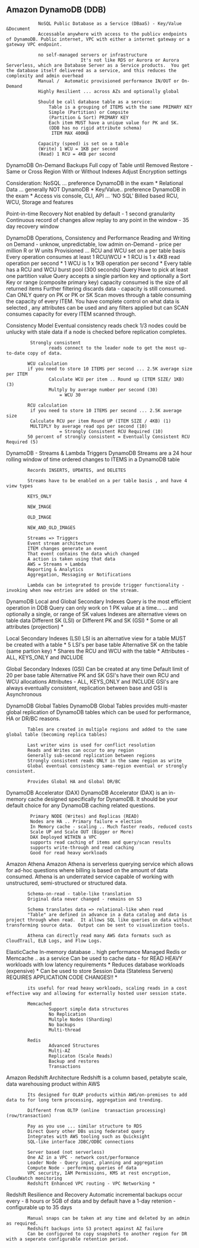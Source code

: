 ## Amazon DynamoDB (DDB)
                NoSQL Public Database as a Service (DBaaS) - Key/Value  &Document
                Accessable anywhere with access to the publicv endpoints of DynamoDB. Public internet, VPC with either a internet gateway or a gateway VPC endpoint.

                no self-managed servers or infrastructure
                                It's not like RDS or Aurora or Aurora Serverless, which are Database Server as a Service products.  You get the database itself delivered as a service, and this reduces the complexity and admin overhead
                Manual /  Automatic provisioned performance IN/OUT or On-Demand
                Highly Resilient ... across AZs and optionally global

                Should be call database table as a service:
                    Table is a grouping of ITEMS with the same PRIMARY KEY
                    Simple (Partition) or Compsite
                    (Partition & Sort) PRIMARY KEY
                    Each item MUST have a unique value for PK and SK.
                    (DDB has no rigid attribute schema)
                     ITEM MAX 400KB

                Capacity (speed) is set on a table
                (Write) 1 WCU = 1KB per second
                (Read) 1 RCU = 4KB per second

DynamoDB On-Demand Backups
                    Full copy of Table until Removed
                    Restore - Same or Cross Region
                    With or Without Indexes
                    Adjust Encryption settings

Consideration:
                    NoSQL ... preference DynamoDB in the exam *
                    Relational Data ... generally NOT DynamoDB *
                    Key/Value.. preference DynamoDB in the exam *
                    Access vis console, CLI, API ... 'NO SQL'
                    Billed based RCU, WCU, Storage and features

Point-in-time Recovery
                    Not enabled by default - 1 second granularity
                    Continuous record of changes allow replay to any point in the window - 35 day recovery window

DynamoDB Operations, Consistency and Performance
                    Reading and Writing
                    on Demand - unknow, unpredictable, low admin
                    on-Demand - price per million R or W units
                    Provisioned ... RCU and WCU set on a per table basis
                    Every operation consumes at least 1 RCU/WCU *
                    1 RCU is 1 x 4KB read operation per second *
                    1 WCU is 1 x 1KB operation per second *
                    Every table has a RCU and WCU burst pool (300 seconds)
            Query
                    Have to pick at least one partition value
                    Query accepts a single partion key and optionally a Sort Key or range (composite primary key)
                    capacity consumed is the size of all returned items
                    Further filtering discards data - capacity is still consumed.
                    Can ONLY query on PK or PK or SK
            Scan
                    moves through a table consuming the capacity of every ITEM.  You have complete control on what data is selected , any attributes can be used and any filters applied but can SCAN consumes capacity for every ITEM scanned through.

Consistency Model
            Eventual consistency
                    reads check 1/3 nodes could be unlucky with stale data if a node is checked before replication completes.

            
             Strongly consistent 
                    reads connect to the leader node to get the most up-to-date copy of data.

            WCU calculation
            if you need to store 10 ITEMS per second ... 2.5K average size per ITEM
                    Calculate WCU per item .. Round up (ITEM SIZE/ 1KB) (3)
                    Multply by average number per second (30)
                        = WCU 30

            RCU calculation
             if you need to store 10 ITEMS per second ... 2.5K average size           
             Calculate RCU per item Round UP (ITEM SIZE / 4KB) (1)
             MULTIPLY by average read ops per second (10)
                        = Strongly Consistent RCU Required (10)
            50 percent of strongly consistent = Eventually Consistent RCU Required (5)
            
  DynamoDB - Streams & Lambda Triggers
            DynamoDB Streams are a 24 hour rolling window of time ordered changes to ITEMS in a DynamoDB table

            Records INSERTS, UPDATES, and DELETES

            Streams have to be enabled on a per table basis , and have 4 view types

            KEYS_ONLY

            NEW_IMAGE

            OLD_IMAGE

            NEW_AND_OLD_IMAGES

            Streams => Triggers
            Event stream architecture
            ITEM changes generate an event
            That event contains the data which changed
            A action is taken using that data
            AWS = Streams + Lambda
            Reporting & Analytics
            Aggregation, Messaging or Notifications

            Lambda can be integrated to provide trigger functionality - invoking when new entries are added on the stream.

DynamoDB Local and Global Secondary Indexes
            Query is the most efficient operation in DDB
            Query can only work on 1 PK value at a time...
            ... and optionally a single, or range of SK values
            Indexes are alternative views on table data
            Different SK (LSI) or Different PK and SK (GSI) *
            Some or all attributes (projection) *

Local Secondary Indexes (LSI)
            LSI is an alternative view for a table
            MUST be created with a table *
            5 LSI's per base table
            Alternative SK on the table (same partion key) *
            Shares the RCU and WCU with the table *
            Attributes - ALL, KEYS_ONLY and INCLUDE

Global Secondary Indexes (GSI)
            Can be created at any time
            Default limit of 20 per base table
            Alternative PK and SK
            GSI's have their own RCU and WCU allocations
            Attributes - ALL, KEYS_ONLY and INCLUDE
            GSI's are always eventually consistent, replication between base and GSI is Asynchronous

DynamoDB Global Tables
            DynamoDB Global Tables provides multi-master global replication of DynamoDB tables which can be used for performance, HA or DR/BC reasons.
            
            Tables are created in multiple regions and added to the same global table (becoming replica tables)

            Last writer wins is used for conflict resolution
            Reads and Writes can occur to any region
            Generally sub-second replication between regions
            Strongly consistent reads ONLY in the same region as write
            Global eventual consistency same-region eventual or strongly consistent.

            Provides Global HA and Global DR/BC

DynamoDB Accelerator (DAX)
            DynamoDB Accelerator (DAX) is an in-memory cache designed specifically for DynamoDB. It should be your default choice for any DynamoDB caching related questions.
             
             Primary NODE (Writes) and Replicas (READ)
             Nodes are HA .. Primary failure = election
             In Memory cache - scaling .. Much faster reads, reduced costs
             Scale UP and Scale OUT (Bigger or More)
             DAX Deployed WITHIN a VPC
             supports read caching of items and query/scan results
             supports write-through and read caching
             Good for read heavy workloads

Amazon Athena
            Amazon Athena is serverless querying service which allows for ad-hoc questions where billing is based on the amount of data consumed.
            Athena is an underrated service capable of working with unstructured, semi-structured or structured data.
            
            Schema-on-read - table-like translation
            Original data never changed - remains on S3

            Schema translates data => relational-like when read
            "Table" are defined in advance in a data catalog and data is project through when read.  It allows SQL like queries on data without transforming source data.  Output can be sent to visualization tools.

            Athena can directly read many AWS data formats such as CloudTrail, ELB Logs, and Flow Logs.

ElasticCache
            In-memory database .. high performance
            Managed Redis or Memcache .. as a service
            Can be used to cache data - for READ HEAVY workloads with low latency requirements *
            Reduces database workloads (expensive) *
            Can be used to store Session Data (Stateless Servers)
            REQUIRES APPLICATION CODE CHANGES!! *

            its useful for read heavy workloads, scaling reads in a cost effective way and allowing for externally hosted user session state.

            Memcached 
                    Support simple data structures
                    No Replication
                    Multple Nodes (Sharding)
                    No backups
                    Multi-thread

            Redis
                    Advanced Structures
                    Multi-AZ
                    Replicaton (Scale Reads)
                    Backup and restores
                    Transactions

Amazon Redshift Architecture
            Redshift is a column based, petabyte scale, data warehousing product within AWS

            Its designed for OLAP products within AWS/on-premises to add data to for long term processing, aggregation and trending.

            Different from OLTP (online  transaction processing) (row/transaction)

            Pay as you use ... similar structure to RDS
            Direct Query other DBs using federated query
            Integrates with AWS tooling such as Quicksight
            SQL-like interface JDBC/ODBC connections

            Server based (not serverless)
            One AZ in a VPC - network cost/performance
            Leader Node - Query input, planning and aggregation
            Compute Node - performing queries of data
            VPC security, IAM Permissions, KMS at rest encryption, CloudWatch monitoring
            Redshift Enhanced VPC routing - VPC Networking *

Redshift Resilience and Recovery
            Automatic incremental backups occur every - 8 hours
            or 5GB of data and by default have a 1-day retenion -
            configurable up to 35 days

            Manual snaps can be taken at any time and deleted by an admin as required.
            Redshift backups into S3 protect against AZ failure
            Can be configured to copy snapshots to another region for DR with a seperate configurable retention period.


            








                



